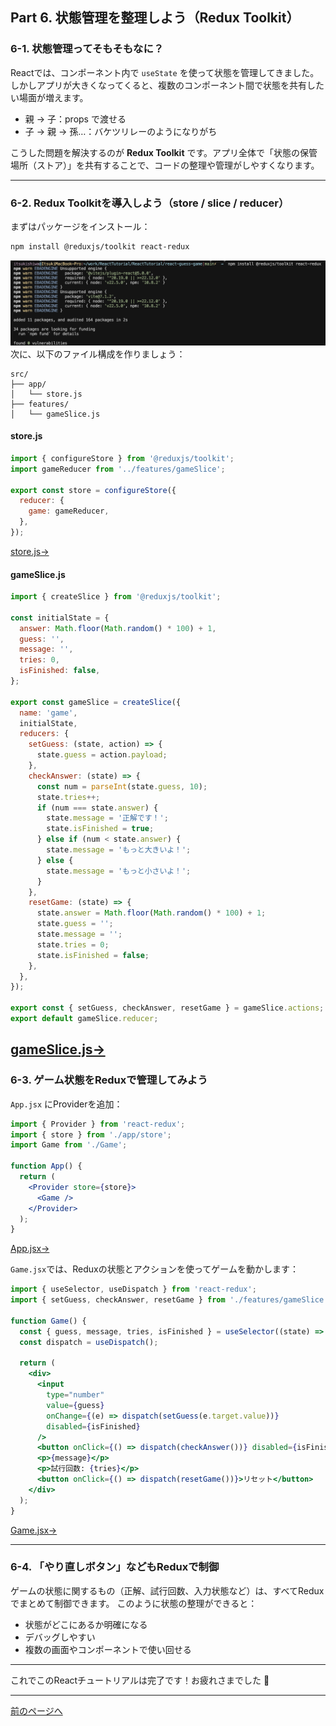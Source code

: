 ## Part 6. 状態管理を整理しよう（Redux Toolkit）

### 6-1. 状態管理ってそもそもなに？

Reactでは、コンポーネント内で `useState` を使って状態を管理してきました。しかしアプリが大きくなってくると、複数のコンポーネント間で状態を共有したい場面が増えます。

- 親 → 子：props で渡せる
- 子 → 親 → 孫…：バケツリレーのようになりがち

こうした問題を解決するのが **Redux Toolkit** です。アプリ全体で「状態の保管場所（ストア）」を共有することで、コードの整理や管理がしやすくなります。

---

### 6-2. Redux Toolkitを導入しよう（store / slice / reducer）

まずはパッケージをインストール：

```bash
npm install @reduxjs/toolkit react-redux
```
![](/ReactTutorial/img/Part6/Part6-1.png)
次に、以下のファイル構成を作りましょう：

```
src/
├── app/
│   └── store.js
├── features/
│   └── gameSlice.js
```

#### store.js

```js
import { configureStore } from '@reduxjs/toolkit';
import gameReducer from '../features/gameSlice';

export const store = configureStore({
  reducer: {
    game: gameReducer,
  },
});
```
[store.js→](/ReactTutorial/react-guess-game/src/app/store.js)
#### gameSlice.js

```js
import { createSlice } from '@reduxjs/toolkit';

const initialState = {
  answer: Math.floor(Math.random() * 100) + 1,
  guess: '',
  message: '',
  tries: 0,
  isFinished: false,
};

export const gameSlice = createSlice({
  name: 'game',
  initialState,
  reducers: {
    setGuess: (state, action) => {
      state.guess = action.payload;
    },
    checkAnswer: (state) => {
      const num = parseInt(state.guess, 10);
      state.tries++;
      if (num === state.answer) {
        state.message = '正解です！';
        state.isFinished = true;
      } else if (num < state.answer) {
        state.message = 'もっと大きいよ！';
      } else {
        state.message = 'もっと小さいよ！';
      }
    },
    resetGame: (state) => {
      state.answer = Math.floor(Math.random() * 100) + 1;
      state.guess = '';
      state.message = '';
      state.tries = 0;
      state.isFinished = false;
    },
  },
});

export const { setGuess, checkAnswer, resetGame } = gameSlice.actions;
export default gameSlice.reducer;
```
[gameSlice.js→](/ReactTutorial/react-guess-game/src/features/gameSlice.js)
---

### 6-3. ゲーム状態をReduxで管理してみよう

`App.jsx` にProviderを追加：

```jsx
import { Provider } from 'react-redux';
import { store } from './app/store';
import Game from './Game';

function App() {
  return (
    <Provider store={store}>
      <Game />
    </Provider>
  );
}
```
[App.jsx→](/ReactTutorial/react-guess-game/src/App.jsx)

`Game.jsx`では、Reduxの状態とアクションを使ってゲームを動かします：

```jsx
import { useSelector, useDispatch } from 'react-redux';
import { setGuess, checkAnswer, resetGame } from './features/gameSlice';

function Game() {
  const { guess, message, tries, isFinished } = useSelector((state) => state.game);
  const dispatch = useDispatch();

  return (
    <div>
      <input
        type="number"
        value={guess}
        onChange={(e) => dispatch(setGuess(e.target.value))}
        disabled={isFinished}
      />
      <button onClick={() => dispatch(checkAnswer())} disabled={isFinished}>判定！</button>
      <p>{message}</p>
      <p>試行回数: {tries}</p>
      <button onClick={() => dispatch(resetGame())}>リセット</button>
    </div>
  );
}
```
[Game.jsx→](/ReactTutorial/react-guess-game/src/Game.jsx)

---

### 6-4. 「やり直しボタン」などもReduxで制御

ゲームの状態に関するもの（正解、試行回数、入力状態など）は、すべてReduxでまとめて制御できます。 このように状態の整理ができると：

- 状態がどこにあるか明確になる
- デバッグしやすい
- 複数の画面やコンポーネントで使い回せる

---

これでこのReactチュートリアルは完了です！お疲れさまでした 🎉

---
[前のページへ](/ReactTutorial/Part5.md)